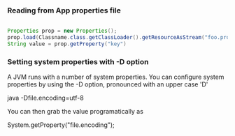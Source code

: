 
### Reading from App properties file

```java

Properties prop = new Properties();
prop.load(Classname.class.getClassLoader().getResourceAsStream("foo.properties"));
String value = prop.getProperty("key")

```

### Setting system properties with -D option
A JVM runs with a number of system properties. You can configure system properties by using the -D option, pronounced with an upper case 'D'

java -Dfile.encoding=utf-8

You can then grab the value programatically as

System.getProperty("file.encoding"); 

